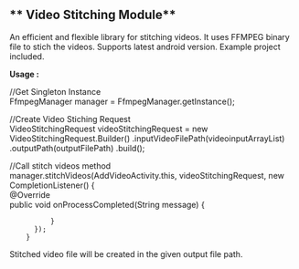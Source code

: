 ## ** Video Stitching Module**

An efficient and flexible library for stitching videos. It uses FFMPEG binary file to stich the videos.
Supports latest android version. Example project included. 

**Usage :**

//Get Singleton Instance  
        FfmpegManager manager = FfmpegManager.getInstance();
 
 //Create Video Stiching Request  
        VideoStitchingRequest videoStitchingRequest = new VideoStitchingRequest.Builder()
                                                  .inputVideoFilePath(videoinputArrayList)
                                                  .outputPath(outputFilePath)
                                                  .build();

//Call stitch videos method  
        manager.stitchVideos(AddVideoActivity.this, videoStitchingRequest, new CompletionListener() {  
              @Override  
              public void onProcessCompleted(String message) {  
              
              
              }
          });
        }
    
    
Stitched video file will be created in the given output file path.

